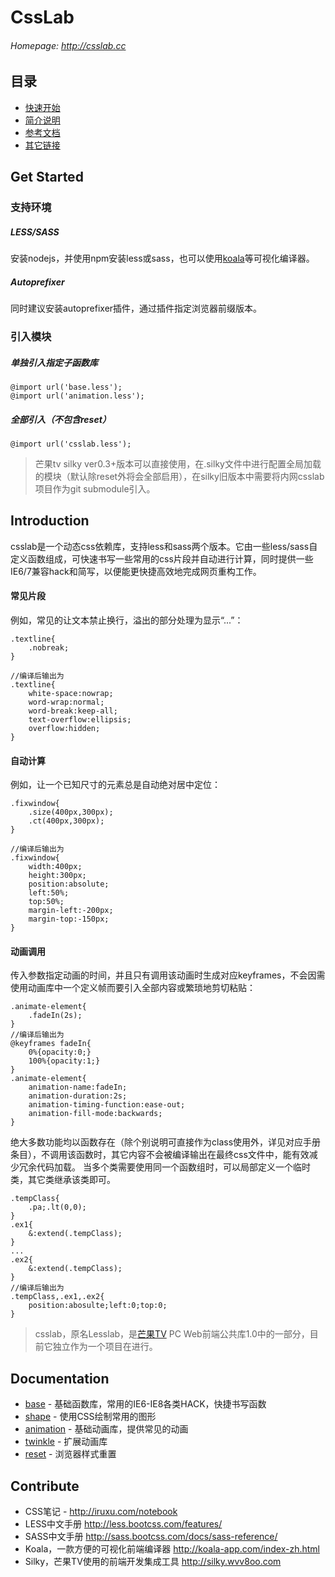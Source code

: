 # CssLab 
###### Homepage: <http://csslab.cc>

## 目录
+ [快速开始](#get-started)
+ [简介说明](#intro)
+ [参考文档](#documentation)
+ [其它链接](#contribute)

## <a name="get-started"></a> Get Started
### 支持环境
##### *LESS/SASS*
安装nodejs，并使用npm安装less或sass，也可以使用[koala](http://koala-app.com/index-zh.html)等可视化编译器。

##### *Autoprefixer*
同时建议安装autoprefixer插件，通过插件指定浏览器前缀版本。

### 引入模块
##### *单独引入指定子函数库*
```less
@import url('base.less');
@import url('animation.less');
```

##### *全部引入（不包含reset）*
```less
@import url('csslab.less');
```

> 芒果tv silky ver0.3+版本可以直接使用，在.silky文件中进行配置全局加载的模块（默认除reset外将会全部启用），在silky旧版本中需要将内网csslab项目作为git submodule引入。

## <a name="intro"></a> Introduction
csslab是一个动态css依赖库，支持less和sass两个版本。它由一些less/sass自定义函数组成，可快速书写一些常用的css片段并自动进行计算，同时提供一些IE6/7兼容hack和简写，以便能更快捷高效地完成网页重构工作。

#### 常见片段
例如，常见的让文本禁止换行，溢出的部分处理为显示“...”：
```less
.textline{
    .nobreak;
}

//编译后输出为
.textline{
    white-space:nowrap;
    word-wrap:normal;
    word-break:keep-all;
    text-overflow:ellipsis;
    overflow:hidden;
}
```

#### 自动计算
例如，让一个已知尺寸的元素总是自动绝对居中定位：
```less
.fixwindow{
    .size(400px,300px);
    .ct(400px,300px);
}

//编译后输出为
.fixwindow{
    width:400px;
    height:300px;
    position:absolute;
    left:50%;
    top:50%;
    margin-left:-200px;
    margin-top:-150px;
}
```

#### 动画调用
传入参数指定动画的时间，并且只有调用该动画时生成对应keyframes，不会因需使用动画库中一个定义帧而要引入全部内容或繁琐地剪切粘贴：
```less
.animate-element{
    .fadeIn(2s);
}
//编译后输出为
@keyframes fadeIn{
    0%{opacity:0;}
    100%{opacity:1;}
}
.animate-element{
    animation-name:fadeIn;
    animation-duration:2s;
    animation-timing-function:ease-out;
    animation-fill-mode:backwards;
}
```

绝大多数功能均以函数存在（除个别说明可直接作为class使用外，详见对应手册条目），不调用该函数时，其它内容不会被编译输出在最终css文件中，能有效减少冗余代码加载。
当多个类需要使用同一个函数组时，可以局部定义一个临时类，其它类继承该类即可。
```less
.tempClass{
    .pa;.lt(0,0);
}
.ex1{
    &:extend(.tempClass);
}
...
.ex2{
    &:extend(.tempClass);
}
//编译后输出为
.tempClass,.ex1,.ex2{
    position:abosulte;left:0;top:0;
}
```

>csslab，原名Lesslab，是[芒果TV](http://www.mgtv.com) PC Web前端公共库1.0中的一部分，目前它独立作为一个项目在进行。

## <a name="documentation"></a> Documentation
+ [base](http://csslab.cc/base.html) - 基础函数库，常用的IE6-IE8各类HACK，快捷书写函数
+ [shape](http://csslab.cc/shape.html) - 使用CSS绘制常用的图形
+ [animation](http://csslab.cc/animation.html) - 基础动画库，提供常见的动画
+ [twinkle](http://csslab.cc/twinkle.html) - 扩展动画库
+ [reset](http://csslab.cc/reset.html) - 浏览器样式重置

## <a name="contribute"></a> Contribute
+ CSS笔记 - http://iruxu.com/notebook
+ LESS中文手册 http://less.bootcss.com/features/
+ SASS中文手册 http://sass.bootcss.com/docs/sass-reference/
+ Koala，一款方便的可视化前端编译器 http://koala-app.com/index-zh.html
+ Silky，芒果TV使用的前端开发集成工具 http://silky.wvv8oo.com
